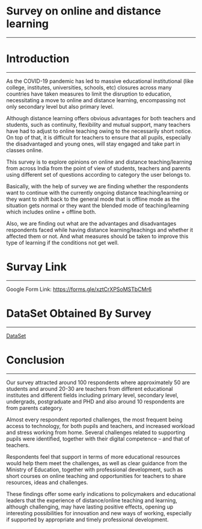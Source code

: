 # Survey on online and distance learning
--------------------------------------------------------------------------

# Introduction 
--------------------------------------------------------------------

As the COVID-19 pandemic has led to massive educational institutional (like college, institutes, universities, schools, etc)  closures across many countries have taken measures to limit the disruption to education, necessitating a move to online and distance learning, encompassing not only secondary level but also primary level.

Although distance learning offers obvious advantages for both teachers and students, such as continuity, flexibility and mutual support, many teachers have had to adjust to online teaching owing to the necessarily short notice. On top of that, it is difficult for teachers to ensure that all pupils, especially the disadvantaged and young ones, will stay engaged and take part in classes online.

This survey is to explore opinions on online and distance teaching/learning from across India from the point of view of students, teachers and parents using different set of questions according to category the user belongs to.

Basically, with the help of survey we are finding whether the respondents want to continue with the currently ongoing distance teaching/learning or they want to shift back to the general mode that is offline mode as the situation gets normal or they want the blended mode of teaching/learning which includes online + offline both.

Also, we are finding out what are the advantages and disadvantages respondents faced while having distance learning/teachings and whether it affected them or not. And what measures should be taken to improve this type of learning if the conditions not get well.

# Survay Link 
-----------------------------------------------------------------------------------------

Google Form Link: https://forms.gle/xztCrXPSoMSTbCMr6

# DataSet Obtained By Survey
-----------------------------------------------------------------------------------

[DataSet](https://github.com/Vikas2201/Survey-Report/files/7533990/Online.Study.Good.Or.Bad_.csv)

# Conclusion 
-----------------------------------------------------------------------------------------

Our survey attracted around 100 respondents where approximately 50 are students and around 20-30 are teachers from different educational institutes and different fields including primary level, secondary level, undergrads, postgraduate and PHD and also around 10 respondents are from parents category.

Almost every respondent reported challenges, the most frequent being access to technology, for both pupils and teachers, and increased workload and stress working from home. Several challenges related to supporting pupils were identified, together with their digital competence – and that of teachers.

Respondents feel that support in terms of more educational resources would help them meet the challenges, as well as clear guidance from the Ministry of Education, together with professional development, such as short courses on online teaching and opportunities for teachers to share resources, ideas and challenges.

These findings offer some early indications to policymakers and educational leaders that the experience of distance/online teaching and learning, although challenging, may have lasting positive effects, opening up interesting possibilities for innovation and new ways of working, especially if supported by appropriate and timely professional development.

